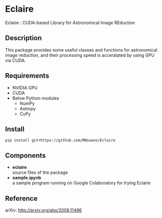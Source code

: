 Eclaire
=======

Eclaire : CUDA-based Library for Astronomical Image REduction

## Description
This package provides some useful classes and functions
for astronomical image reduction, 
and their processing speed is acceralated by using GPU via CUDA.

## Requirements
* NVIDIA GPU
* CUDA
* Below Python modules
  * NumPy
  * Astropy
  * CuPy
  
## Install
```
pip install git+https://github.com/MNiwano/Eclaire
```

## Components
* **eclaire**  
    source files of the package
* **sample.ipynb**  
    a sample program running on Google Colaboratory for trying Eclaire
    
## Reference
arXiv: http://arxiv.org/abs/2008.11486
    
